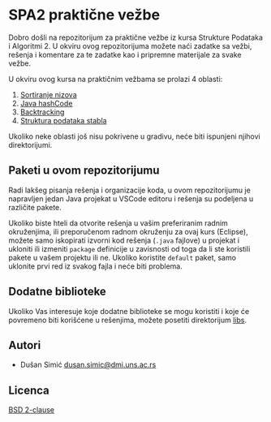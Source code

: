 # SPA2 praktične vežbe

Dobro došli na repozitorijum za praktične vežbe iz kursa Strukture Podataka i Algoritmi 2.
U okviru ovog repozitorijuma možete naći zadatke sa vežbi, rešenja i komentare za te zadatke kao i pripremne materijale za svake vežbe.

U okviru ovog kursa na praktičnim vežbama se prolazi 4 oblasti:

1. [Sortiranje nizova](./sort/)
2. [Java hashCode](./hash/)
3. [Backtracking](./backtrack/)
4. [Struktura podataka stabla](./tree/)

Ukoliko neke oblasti još nisu pokrivene u gradivu, neće biti ispunjeni njihovi direktorijumi.

## Paketi u ovom repozitorijumu

Radi lakšeg pisanja rešenja i organizacije koda, u ovom repozitorijumu je napravljen jedan Java projekat u VSCode editoru i rešenja su podeljena u različite pakete.

Ukoliko biste hteli da otvorite rešenja u vašim preferiranim radnim okruženjima, ili preporučenom radnom okruženju za ovaj kurs (Eclipse), možete samo iskopirati izvorni kod rešenja (`.java` fajlove) u projekat i ukloniti ili izmeniti `package` definicije u zavisnosti od toga da li ste koristili pakete u vašem projektu ili ne.
Ukoliko koristite `default` paket, samo uklonite prvi red iz svakog fajla i neće biti problema.

## Dodatne biblioteke

Ukoliko Vas interesuje koje dodatne biblioteke se mogu koristiti i koje će povremeno biti korišćene u rešenjima, možete posetiti direktorijum [libs](./libs/).

## Autori

- Dušan Simić <dusan.simic@dmi.uns.ac.rs>

## Licenca

[BSD 2-clause](./LICENSE)
